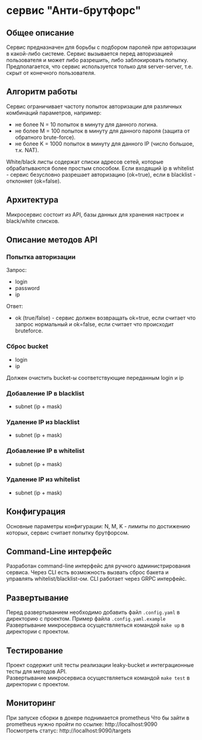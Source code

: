 # сервис "Анти-брутфорс"

## Общее описание

Сервис предназначен для борьбы с подбором паролей при авторизации в какой-либо системе.
Сервис вызывается перед авторизацией пользователя и может либо разрешить, либо заблокировать попытку.
Предполагается, что сервис используется только для server-server, т.е. скрыт от конечного пользователя.

## Алгоритм работы

Сервис ограничивает частоту попыток авторизации для различных комбинаций параметров, например:
* не более N = 10 попыток в минуту для данного логина.
* не более M = 100 попыток в минуту для данного пароля (защита от обратного brute-force).
* не более K = 1000 попыток в минуту для данного IP (число большое, т.к. NAT).

White/black листы содержат списки адресов сетей, которые обрабатываются более простым способом.
Если входящий ip в whitelist - сервис безусловно разрешает авторизацию (ok=true), если в blacklist - отклоняет (ok=false).

## Архитектура

Микросервис состоит из API, базы данных для хранения настроек и black/white списков.

## Описание методов API

### Попытка авторизации
Запрос:
* login
* password
* ip

Ответ:
* ok (true/false) - сервис должен возвращать ok=true, если считает что запрос нормальный 
                    и ok=false, если считает что происходит bruteforce.

### Сброс bucket
* login
* ip

Должен очистить bucket-ы соответствующие переданным login и ip

### Добавление IP в blacklist
* subnet (ip + mask)

### Удаление IP из blacklist
* subnet (ip + mask)

### Добавление IP в whitelist
* subnet (ip + mask)

### Удаление IP из whitelist
* subnet (ip + mask)

## Конфигурация
Основные параметры конфигурации: N, M, K - лимиты по достижению которых, сервис считает попытку брутфорсом.

## Command-Line интерфейс
Разработан command-line интерфейс для ручного администрирования сервиса.
Через CLI есть возможность вызвать сброс бакета и управлять whitelist/blacklist-ом.
CLI работает через GRPC интерфейс.

## Развертывание
Перед развертыванием необходимо добавить файл `.config.yaml` в директорию с проектом. Пример файла `.config.yaml.example`  
Развертывание микросервиса осуществляеться командой `make up` в директории с проектом.

## Тестирование
Проект содержит unit тесты реализации leaky-bucket и интеграционные тесты для методов API.  
Развертывание микросервиса осуществляеться командой `make test` в директории с проектом.

## Мониторинг
При запуске сборки в докере поднимается prometheus
Что бы зайти в prometheus нужно пройти по ссылке: http://localhost:9090  
Посмотреть статус: http://localhost:9090/targets